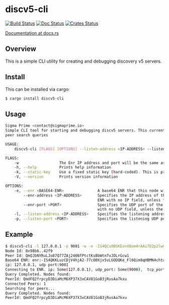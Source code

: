 discv5-cli
============

[![Build Status]][Build Link] [![Doc Status]][Doc Link] [![Crates
Status]][Crates Link]

[Build Status]: https://github.com/AgeManning/discv5-cli/workflows/build/badge.svg?branch=master
[Build Link]: https://github.com/AgeManning/discv5-cli/actions
[Doc Status]: https://docs.rs/discv5-cli/badge.svg
[Doc Link]: https://docs.rs/discv5-cli
[Crates Status]: https://img.shields.io/crates/v/discv5-cli.svg
[Crates Link]: https://crates.io/crates/discv5-cli

[Documentation at docs.rs](https://docs.rs/discv5-cli)

## Overview

This is a simple CLI utility for creating and debugging discovery v5 servers.

## Install

This can be installed via cargo:

```bash
$ cargo install discv5-cli
```

## Usage

```bash
Sigma Prime <contact@sigmaprime.io>
Simple CLI tool for starting and debugging discv5 servers. This currently runs a discv5 server which regularly performs
peer search queries

USAGE:
    discv5-cli [FLAGS] [OPTIONS] --listen-address <IP-ADDRESS> --listen-port <PORT>

FLAGS:
    -w                  The Enr IP address and port will be the same as the specified listening address and port.
    -h, --help          Prints help information
    -k, --static-key    Use a fixed static key (hard-coded). This is primarily for debugging.
    -V, --version       Prints version information

OPTIONS:
    -e, --enr <BASE64-ENR>               A base64 ENR that this node will initially connect to.
        --enr-address <IP-ADDRESS>       Specifies the IP address of the ENR record. Not specifying this results in an
                                         ENR with no IP field, unless the -w switch is used.
        --enr-port <PORT>                Specifies the UDP port of the ENR record. Not specifying this results in an ENR
                                         with no UDP field, unless the -w switch is used.
    -l, --listen-address <IP-ADDRESS>    Specifies the listening address of the server. [default: 127.0.0.1]
    -p, --listen-port <PORT>             Specifies the listening UDP port of the server. [default: 9000]
```

## Example

```bash
$ discv5-cli -l 127.0.0.1 -p 9001 -w -e -IS4QCs0BSKEvnX8om4rAAi7D2p2lwQ7LVpAeESY2ikm1b5dBOqJC7istWMVg06dy-I09C8NuZdodEFNxIiiolWwSWkBgmlkgnY0gmlwhH8AAAGJc2VjcDI1NmsxoQPKY0yuDUmstAHYpMa2_oxVtw0RW_QAdpzBQA8yWM0xOIN1ZHCCIyg
Node Id: 0x98b6..42f9
Peer Id: QmQJbNYRuLJo87Q77ZAj246NfPtctKsBbWtnTvJDLrGcw1
Base64 ENR: enr:-IS4QKKLuzCDjV4hjA2-77cO0Xjx5vLGODQKe_Fl6Qim8qHBMN4chtaLqv6Xz6BWv5hfVvn0d2G0dt94ZAG9OHska44BgmlkgnY0gmlwhH8AAAGJc2VjcDI1NmsxoQLHT5xE1ZhCXfrOv3D66tPfDZxV57TaX0rky3uwRhyBe4N1ZHCCIyk
ip: 127.0.0.1, udp port:9001
Connecting to ENR. ip: Some(127.0.0.1), udp_port: Some(9000),  tcp_port: None
Query Completed. Nodes found:
PeerId: QmdFQ2frpcyD3DiaMcM6XP37X3xCAV81GoB3jRusAa7kxu
Connected Peers: 1
Searching for peers...
Query Completed. Nodes found:
PeerId: QmdFQ2frpcyD3DiaMcM6XP37X3xCAV81GoB3jRusAa7kxu
```
